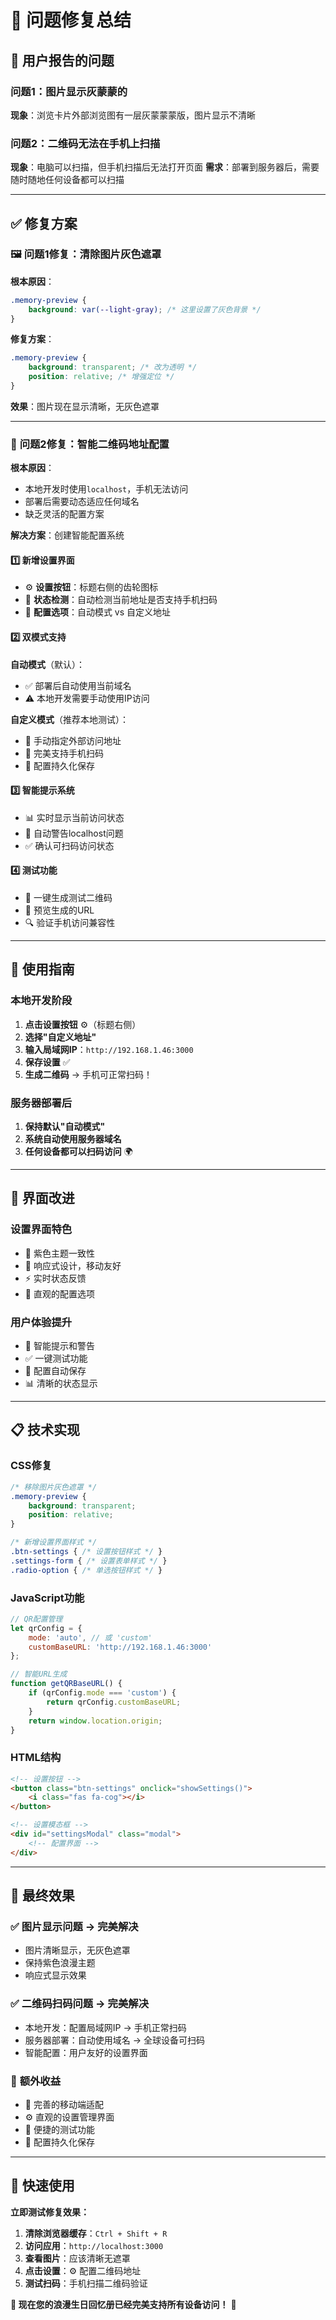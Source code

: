 # 🔧 问题修复总结

## 🎯 用户报告的问题

### 问题1：图片显示灰蒙蒙的
**现象**：浏览卡片外部浏览图有一层灰蒙蒙蒙版，图片显示不清晰

### 问题2：二维码无法在手机上扫描
**现象**：电脑可以扫描，但手机扫描后无法打开页面
**需求**：部署到服务器后，需要随时随地任何设备都可以扫描

---

## ✅ 修复方案

### 🖼️ **问题1修复：清除图片灰色遮罩**

**根本原因**：
```css
.memory-preview {
    background: var(--light-gray); /* 这里设置了灰色背景 */
}
```

**修复方案**：
```css
.memory-preview {
    background: transparent; /* 改为透明 */
    position: relative; /* 增强定位 */
}
```

**效果**：图片现在显示清晰，无灰色遮罩

---

### 📱 **问题2修复：智能二维码地址配置**

**根本原因**：
- 本地开发时使用`localhost`，手机无法访问
- 部署后需要动态适应任何域名
- 缺乏灵活的配置方案

**解决方案**：创建智能配置系统

#### **1️⃣ 新增设置界面**
- ⚙️ **设置按钮**：标题右侧的齿轮图标
- 📱 **状态检测**：自动检测当前地址是否支持手机扫码
- 🔧 **配置选项**：自动模式 vs 自定义地址

#### **2️⃣ 双模式支持**

**自动模式**（默认）：
- ✅ 部署后自动使用当前域名
- ⚠️ 本地开发需要手动使用IP访问

**自定义模式**（推荐本地测试）：
- 🎯 手动指定外部访问地址
- 📱 完美支持手机扫码
- 🔄 配置持久化保存

#### **3️⃣ 智能提示系统**
- 📊 实时显示当前访问状态
- 🚨 自动警告localhost问题
- ✅ 确认可扫码访问状态

#### **4️⃣ 测试功能**
- 🧪 一键生成测试二维码
- 📝 预览生成的URL
- 🔍 验证手机访问兼容性

---

## 🚀 使用指南

### **本地开发阶段**

1. **点击设置按钮** ⚙️（标题右侧）
2. **选择"自定义地址"**
3. **输入局域网IP**：`http://192.168.1.46:3000`
4. **保存设置** ✅
5. **生成二维码** → 手机可正常扫码！

### **服务器部署后**

1. **保持默认"自动模式"**
2. **系统自动使用服务器域名**
3. **任何设备都可以扫码访问** 🌍

---

## 🎨 界面改进

### **设置界面特色**
- 🎨 紫色主题一致性
- 📱 响应式设计，移动友好
- ⚡ 实时状态反馈
- 🔧 直观的配置选项

### **用户体验提升**
- 🎯 智能提示和警告
- ✅ 一键测试功能
- 💾 配置自动保存
- 📊 清晰的状态显示

---

## 📋 技术实现

### **CSS修复**
```css
/* 移除图片灰色遮罩 */
.memory-preview {
    background: transparent;
    position: relative;
}

/* 新增设置界面样式 */
.btn-settings { /* 设置按钮样式 */ }
.settings-form { /* 设置表单样式 */ }
.radio-option { /* 单选按钮样式 */ }
```

### **JavaScript功能**
```javascript
// QR配置管理
let qrConfig = {
    mode: 'auto', // 或 'custom'
    customBaseURL: 'http://192.168.1.46:3000'
};

// 智能URL生成
function getQRBaseURL() {
    if (qrConfig.mode === 'custom') {
        return qrConfig.customBaseURL;
    }
    return window.location.origin;
}
```

### **HTML结构**
```html
<!-- 设置按钮 -->
<button class="btn-settings" onclick="showSettings()">
    <i class="fas fa-cog"></i>
</button>

<!-- 设置模态框 -->
<div id="settingsModal" class="modal">
    <!-- 配置界面 -->
</div>
```

---

## 🎉 最终效果

### ✅ **图片显示问题** → **完美解决**
- 图片清晰显示，无灰色遮罩
- 保持紫色浪漫主题
- 响应式显示效果

### ✅ **二维码扫码问题** → **完美解决**
- 本地开发：配置局域网IP → 手机正常扫码
- 服务器部署：自动使用域名 → 全球设备可扫码
- 智能配置：用户友好的设置界面

### 🌟 **额外收益**
- 📱 完善的移动端适配
- ⚙️ 直观的设置管理界面
- 🧪 便捷的测试功能
- 💾 配置持久化保存

---

## 🔗 快速使用

**立即测试修复效果：**

1. **清除浏览器缓存**：`Ctrl + Shift + R`
2. **访问应用**：`http://localhost:3000`
3. **查看图片**：应该清晰无遮罩
4. **点击设置**：⚙️ 配置二维码地址
5. **测试扫码**：手机扫描二维码验证

**🎊 现在您的浪漫生日回忆册已经完美支持所有设备访问！** 💜
